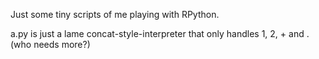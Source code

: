 Just some tiny scripts of me playing with RPython.

a.py is just a lame concat-style-interpreter that only handles 1, 2, +
and . (who needs more?)

